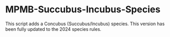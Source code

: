 # MPMB-Succubus-Incubus-Species
This script adds a Concubus (Succubus/Incubus) species. This version has been fully updated to the 2024 species rules.
